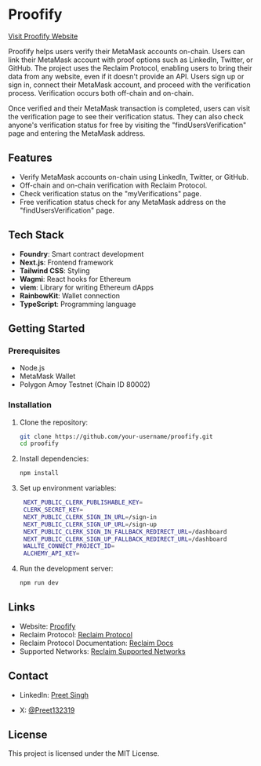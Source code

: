 # Proofify

[Visit Proofify Website](https://proofify.vercel.app/)

Proofify helps users verify their MetaMask accounts on-chain. Users can link their MetaMask account with proof options such as LinkedIn, Twitter, or GitHub. The project uses the Reclaim Protocol, enabling users to bring their data from any website, even if it doesn't provide an API. Users sign up or sign in, connect their MetaMask account, and proceed with the verification process. Verification occurs both off-chain and on-chain.

Once verified and their MetaMask transaction is completed, users can visit the verification page to see their verification status. They can also check anyone's verification status for free by visiting the "findUsersVerification" page and entering the MetaMask address.

## Features

- Verify MetaMask accounts on-chain using LinkedIn, Twitter, or GitHub.
- Off-chain and on-chain verification with Reclaim Protocol.
- Check verification status on the "myVerifications" page.
- Free verification status check for any MetaMask address on the "findUsersVerification" page.

## Tech Stack

- **Foundry**: Smart contract development
- **Next.js**: Frontend framework
- **Tailwind CSS**: Styling
- **Wagmi**: React hooks for Ethereum
- **viem**: Library for writing Ethereum dApps
- **RainbowKit**: Wallet connection
- **TypeScript**: Programming language

## Getting Started

### Prerequisites

- Node.js
- MetaMask Wallet
- Polygon Amoy Testnet (Chain ID 80002)

### Installation

1. Clone the repository:

   ```bash
   git clone https://github.com/your-username/proofify.git
   cd proofify
   ```

2. Install dependencies:

   ```bash
   npm install
   ```

3. Set up environment variables:

   ```bash
    NEXT_PUBLIC_CLERK_PUBLISHABLE_KEY=
    CLERK_SECRET_KEY=
    NEXT_PUBLIC_CLERK_SIGN_IN_URL=/sign-in
    NEXT_PUBLIC_CLERK_SIGN_UP_URL=/sign-up
    NEXT_PUBLIC_CLERK_SIGN_IN_FALLBACK_REDIRECT_URL=/dashboard
    NEXT_PUBLIC_CLERK_SIGN_UP_FALLBACK_REDIRECT_URL=/dashboard
    WALLTE_CONNECT_PROJECT_ID=
    ALCHEMY_API_KEY=
   ```

4. Run the development server:

   ```bash
   npm run dev
   ```

## Links

- Website: [Proofify](https://proofify.vercel.app/)
- Reclaim Protocol: [Reclaim Protocol](https://www.reclaimprotocol.org/)
- Reclaim Protocol Documentation: [Reclaim Docs](https://docs.reclaimprotocol.org/)
- Supported Networks: [Reclaim Supported Networks](https://docs.reclaimprotocol.org/solidity/supported-networks)

## Contact

- LinkedIn: [Preet Singh](https://www.linkedin.com/in/preet-singh-a65967302/)

- X: [@Preet132319](https://x.com/Preet132319)

## License

This project is licensed under the MIT License.
